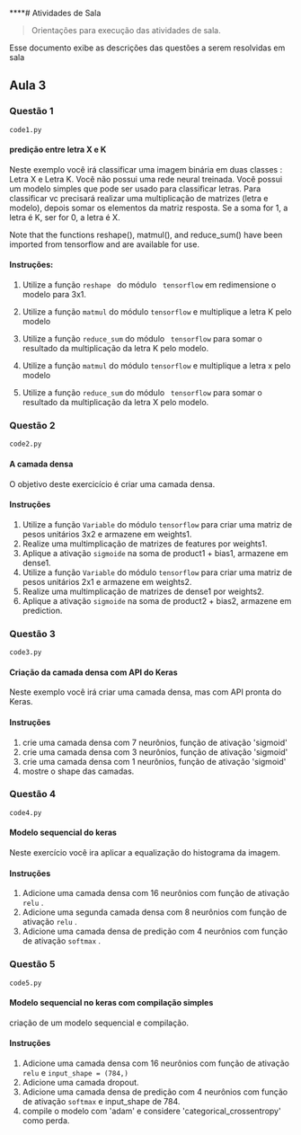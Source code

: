 ****# Atividades de Sala
> Orientações para execução das atividades de sala.

Esse documento exibe as descrições das questões a serem resolvidas em sala

##  Aula 3

### Questão 1

```code1.py```

#### predição entre letra X e K

Neste exemplo você irá classificar uma imagem binária em duas classes : Letra X e Letra K.
Você não possui uma rede neural treinada. Você possui um modelo simples que pode ser usado para classificar letras.
Para classificar vc precisará realizar uma multiplicação de matrizes (letra e modelo), depois somar os elementos da matriz resposta. 
Se a soma for 1, a letra é K, ser for 0, a letra é X.


Note that the functions reshape(), matmul(), and reduce_sum() have been imported from tensorflow and are available for use.

#### Instruções:

1)   Utilize a função  ``reshape ``  do módulo `` tensorflow``  em redimensione o modelo para 3x1.
   
2)   Utilize a função `` matmul `` do módulo `` tensorflow `` e multiplique a letra K pelo modelo

3)   Utilize a função `` reduce_sum `` do módulo  `` tensorflow`` para somar o resultado da multiplicação da letra K pelo modelo.
    
4)   Utilize a função `` matmul `` do módulo `` tensorflow `` e multiplique a letra x pelo modelo

5)   Utilize a função `` reduce_sum `` do módulo  `` tensorflow`` para somar o resultado da multiplicação da letra X pelo modelo.

### Questão 2

```code2.py```

#### A camada densa

O objetivo deste exercicício é criar uma camada densa.

#### Instruções 

1) Utilize a função `` Variable `` do módulo `` tensorflow `` para criar uma matriz de pesos unitários 3x2 e armazene em weights1.
2) Realize uma multimplicação de matrizes de features por weights1.
3) Aplique a ativação  ``sigmoide`` na soma de product1 + bias1, armazene em dense1.
4) Utilize a função `` Variable `` do módulo `` tensorflow `` para criar uma matriz de pesos unitários 2x1 e armazene em weights2.
5) Realize uma multimplicação de matrizes de dense1 por weights2.
6) Aplique a ativação  ``sigmoide`` na soma de product2 + bias2, armazene em prediction.

### Questão 3

```code3.py```

#### Criação da camada densa com API do Keras

Neste exemplo você irá criar uma camada densa, mas com API pronta do Keras.

#### Instruções

1) crie uma camada densa com 7 neurônios, função de ativação 'sigmoid'
2) crie uma camada densa com 3 neurônios, função de ativação 'sigmoid'
3) crie uma camada densa com 1 neurônios, função de ativação 'sigmoid'
5) mostre o shape das camadas.


### Questão 4

```code4.py```

#### Modelo sequencial do keras

Neste exercício você ira aplicar a equalização do histograma da imagem.

#### Instruções

1) Adicione uma camada densa com 16 neurônios com função de ativação ``relu`` .
2) Adicione uma segunda camada densa com 8 neurônios com função de ativação ``relu`` .
3) Adicione uma camada densa de predição com 4 neurônios com função de ativação ``softmax`` .



### Questão 5

```code5.py```

#### Modelo sequencial no keras com compilação simples

 criação de um modelo sequencial e compilação.

#### Instruções
1) Adicione uma camada densa com 16 neurônios com função de ativação ``relu``  e ``input_shape = (784,)`` 
2) Adicione uma camada dropout.
3) Adicione uma camada densa de predição com 4 neurônios com função de ativação ``softmax``  e input_shape de 784.
4) compile o modelo com 'adam' e considere 'categorical_crossentropy' como perda.